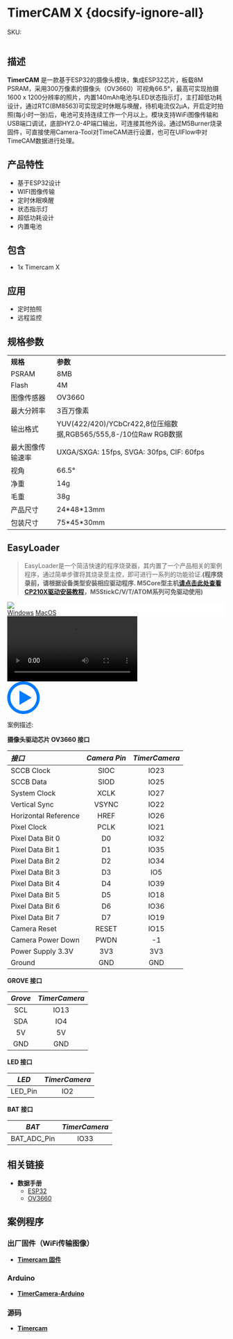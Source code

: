 # TimerCAM X {docsify-ignore-all}

<el-tag effect="plain">SKU:</el-tag>

<div class="product_pic"><img src=""></div>

## 描述

**TimerCAM** 是一款基于ESP32的摄像头模块，集成ESP32芯片，板载8M PSRAM，采用300万像素的摄像头（OV3660）可视角66.5°，最高可实现拍摄1600 x 1200分辨率的照片，内置140mAh电池与LED状态指示灯，主打超低功耗设计，通过RTC(BM8563)可实现定时休眠与唤醒，待机电流仅2μA，开启定时拍照(每小时一张)后，电池可支持连续工作一个月以上。模块支持WiFi图像传输和USB端口调试，底部HY2.0-4P端口输出，可连接其他外设。通过M5Burner烧录固件，可直接使用Camera-Tool对TimeCAM进行设置，也可在UIFlow中对TimeCAM数据进行处理。

## 产品特性

- 基于ESP32设计
- WIFI图像传输
- 定时休眠唤醒
- 状态指示灯
- 超低功耗设计
- 内置电池

## 包含

- 1x Timercam X

## 应用

- 定时拍照
- 远程监控

## 规格参数

<table>
   <tr style="font-weight:bold">
      <td>规格</td>
      <td>参数</td>
   </tr>
   <tr>
      <td>PSRAM</td>
      <td>8MB</td>
   </tr>
   <tr>
      <td>Flash</td>
      <td>4M</td>
   </tr>
   <tr>
      <td>图像传感器</td>
      <td>OV3660</td>
   </tr>
   <tr>
      <td>最大分辨率</td>
      <td>3百万像素</td>
   </tr>
   <tr>
      <td>输出格式</td>
      <td>YUV(422/420)/YCbCr422,8位压缩数据,RGB565/555,8-/10位Raw RGB数据</td>
   </tr>
   <tr>
      <td>最大图像传输速率</td>
      <td>UXGA/SXGA: 15fps, SVGA: 30fps, CIF: 60fps</td>
   </tr>
   <tr>
      <td>视角</td>
      <td>66.5°</td>
   </tr>
   <tr>
      <td>净重</td>
      <td>14g</td>
   </tr>
   <tr>
      <td>毛重</td>
      <td>38g</td>
   </tr>
   <tr>
      <td>产品尺寸</td>
      <td>24*48*13mm</td>
   </tr>
   <tr>
      <td>包装尺寸</td>
      <td>75*45*30mm</td>
   </tr>
</table>

## EasyLoader

>EasyLoader是一个简洁快速的程序烧录器，其内置了一个产品相关的案例程序，通过简单步骤将其烧录至主控，即可进行一系列的功能验证.**(程序烧录前，请根据设备类型安装相应驱动程序. M5Core型主机[请点击此处查看CP210X驱动安装教程](zh_CN/arduino/arduino_development?id=安装串口驱动)，M5StickC/V/T/ATOM系列可免驱动使用)**

<div class="easyloader-box">
    <div style="background-color:white;">
        <div><img src="https://m5stack.oss-cn-shenzhen.aliyuncs.com/image/easyloader_intro.webp"></div>
        <div class="easyloader-btn">
            <a href="">Windows</a>
            <a href="">MacOS</a>
            <!-- <a>Linux</a>
            <a>MacOS</a> -->
        </div>
    </div>
    <div>
        <video id="example_video" controls>
            <source src="" type="video/mp4">
        </video>
        <div class="easyloader-mask">
        <a>
            <svg id="play-btn" t="1583228776634" class="icon" viewBox="0 0 1024 1024" version="1.1" xmlns="http://www.w3.org/2000/svg" p-id="4152" width="75" height="75"><path d="M512 0C229.216 0 0 229.216 0 512s229.216 512 512 512 512-229.216 512-512S794.784 0 512 0z m0 928C282.24 928 96 741.76 96 512S282.24 96 512 96s416 186.24 416 416-186.24 416-416 416zM384 288l384 224-384 224z" p-id="4153" fill="#007aff"></path></svg></a>
            <p>案例描述:</p>
            <p></p>
        </div>
    </div>
</div>

**摄像头驱动芯片 OV3660 接口**

| *接口*             | *Camera Pin*| *TimerCamera*  |
| :-------------------  | :--------:| :------:  |
| SCCB Clock            | SIOC     |IO23        |
| SCCB Data             | SIOD     |IO25       |
| System Clock          | XCLK     |IO27       |
| Vertical Sync         | VSYNC    |IO22       |
| Horizontal Reference  | HREF     |IO26       |
| Pixel Clock           | PCLK     |IO21       |
| Pixel Data Bit 0      | D0       |IO32       |
| Pixel Data Bit 1      | D1       |IO35       |
| Pixel Data Bit 2      | D2       |IO34       |
| Pixel Data Bit 3      | D3       |IO5        |
| Pixel Data Bit 4      | D4       |IO39       |
| Pixel Data Bit 5      | D5       |IO18       |
| Pixel Data Bit 6      | D6       |IO36       |
| Pixel Data Bit 7      | D7       |IO19       |
| Camera Reset          | RESET    |IO15       |
| Camera Power Down     | PWDN     |-1         |
| Power Supply 3.3V     | 3V3      | 3V3       |
| Ground                | GND      | GND       |

**GROVE 接口**

| *Grove*         | *TimerCamera*  | 
| :-----------: | :------:  | 
| SCL           | IO13      | 
| SDA           | IO4       |
| 5V            | 5V        |
| GND           | GND       | 

**LED 接口**

| *LED*         | *TimerCamera*  |
| :-----------:| :------:  | 
| LED_Pin      | IO2     | 

**BAT 接口**

| *BAT*         | *TimerCamera*  |
| :-----------:| :------:  | 
| BAT_ADC_Pin     | IO33     | 

## 相关链接

- **数据手册** 
   - [ESP32](https://m5stack.oss-cn-shenzhen.aliyuncs.com/resource/docs/datasheet/core/esp32_datasheet_cn.pdf) 
   - [OV3660](https://m5stack.oss-cn-shenzhen.aliyuncs.com/resource/docs/datasheet/unit/OV3660_CSP3_DS_1.3_sida.pdf)


## 案例程序

### 出厂固件（WiFi传输图像）

- **[Timercam 固件](https://github.com/m5stack/M5Stack-Camera/tree/master/wifi/wifi_ap/firmware/M5CameraX)**

### Arduino

- **[TimerCamera-Arduino](https://github.com/espressif/arduino-esp32/tree/master/libraries/ESP32/examples/Camera/CameraWebServer)**

### 源码

 - **[Timercam]()**

<script>

   var purchase_link = '';

   var quickstart_link = '';

   anchor_search(purchase_link,quickstart_link);
   scrollFunc();

</script>